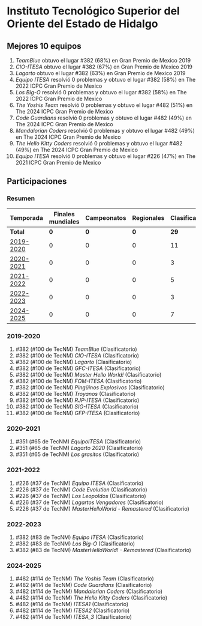 # Instituto Tecnológico Superior del Oriente del Estado de Hidalgo

## Mejores 10 equipos

1. _TeamBlue_ obtuvo el lugar #382 (68%) en Gran Premio de Mexico 2019
1. _CIO-ITESA_ obtuvo el lugar #382 (67%) en Gran Premio de Mexico 2019
1. _Lagarto_ obtuvo el lugar #382 (63%) en Gran Premio de Mexico 2019
1. _Equipo ITESA_ resolvió 0 problemas y obtuvo el lugar #382 (58%) en The 2022 ICPC Gran Premio de Mexico
1. _Los Big-O_ resolvió 0 problemas y obtuvo el lugar #382 (58%) en The 2022 ICPC Gran Premio de Mexico
1. _The Yoshis Team_ resolvió 0 problemas y obtuvo el lugar #482 (51%) en The 2024 ICPC Gran Premio de Mexico
1. _Code Guardians_ resolvió 0 problemas y obtuvo el lugar #482 (49%) en The 2024 ICPC Gran Premio de Mexico
1. _Mandalorian Coders_ resolvió 0 problemas y obtuvo el lugar #482 (49%) en The 2024 ICPC Gran Premio de Mexico
1. _The Hello Kitty Coders_ resolvió 0 problemas y obtuvo el lugar #482 (49%) en The 2024 ICPC Gran Premio de Mexico
1. _Equipo ITESA_ resolvió 0 problemas y obtuvo el lugar #226 (47%) en The 2021 ICPC Gran Premio de Mexico

## Participaciones

### Resumen

| Temporada | Finales mundiales | Campeonatos | Regionales | Clasificatorios | Equipos |
| --- | --- | --- | --- | --- | --- |
| **Total** | **0** | **0** | **0** | **29** | **29** |
| [2019-2020](#2019-2020) | 0 | 0 | 0 | 11 | 11 |
| [2020-2021](#2020-2021) | 0 | 0 | 0 | 3 | 3 |
| [2021-2022](#2021-2022) | 0 | 0 | 0 | 5 | 5 |
| [2022-2023](#2022-2023) | 0 | 0 | 0 | 3 | 3 |
| [2024-2025](#2024-2025) | 0 | 0 | 0 | 7 | 7 |

### 2019-2020

1. #382 (#100 de TecNM) _TeamBlue_ (Clasificatorio)
1. #382 (#100 de TecNM) _CIO-ITESA_ (Clasificatorio)
1. #382 (#100 de TecNM) _Lagarto_ (Clasificatorio)
1. #382 (#100 de TecNM) _GFC-ITESA_ (Clasificatorio)
1. #382 (#100 de TecNM) _Master Hello World!_ (Clasificatorio)
1. #382 (#100 de TecNM) _FOM-ITESA_ (Clasificatorio)
1. #382 (#100 de TecNM) _Pingüinos Explosivos_ (Clasificatorio)
1. #382 (#100 de TecNM) _Troyanos_ (Clasificatorio)
1. #382 (#100 de TecNM) _RJP-ITESA_ (Clasificatorio)
1. #382 (#100 de TecNM) _SIG-ITESA_ (Clasificatorio)
1. #382 (#100 de TecNM) _GFP-ITESA_ (Clasificatorio)

### 2020-2021

1. #351 (#65 de TecNM) _EquipoITESA_ (Clasificatorio)
1. #351 (#65 de TecNM) _Lagarto 2020_ (Clasificatorio)
1. #351 (#65 de TecNM) _Los grasitos_ (Clasificatorio)

### 2021-2022

1. #226 (#37 de TecNM) _Equipo ITESA_ (Clasificatorio)
1. #226 (#37 de TecNM) _Code Evolution_ (Clasificatorio)
1. #226 (#37 de TecNM) _Los Leopoldos_ (Clasificatorio)
1. #226 (#37 de TecNM) _Lagartos Vengadores_ (Clasificatorio)
1. #226 (#37 de TecNM) _MasterHelloWorld - Remastered_ (Clasificatorio)

### 2022-2023

1. #382 (#83 de TecNM) _Equipo ITESA_ (Clasificatorio)
1. #382 (#83 de TecNM) _Los Big-O_ (Clasificatorio)
1. #382 (#83 de TecNM) _MasterHelloWorld! - Remastered_ (Clasificatorio)

### 2024-2025

1. #482 (#114 de TecNM) _The Yoshis Team_ (Clasificatorio)
1. #482 (#114 de TecNM) _Code Guardians_ (Clasificatorio)
1. #482 (#114 de TecNM) _Mandalorian Coders_ (Clasificatorio)
1. #482 (#114 de TecNM) _The Hello Kitty Coders_ (Clasificatorio)
1. #482 (#114 de TecNM) _ITESA1_ (Clasificatorio)
1. #482 (#114 de TecNM) _ITESA2_ (Clasificatorio)
1. #482 (#114 de TecNM) _ITESA_3_ (Clasificatorio)



